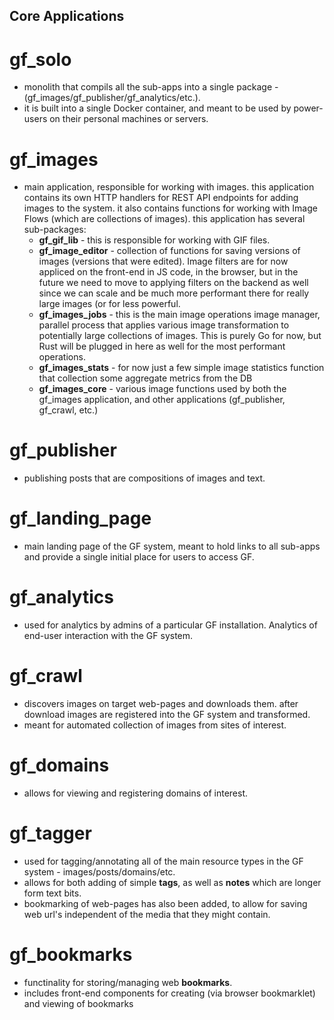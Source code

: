 





## Core Applications 

# gf_solo
- monolith that compils all the sub-apps into a single package - (gf_images/gf_publisher/gf_analytics/etc.).  
- it is built into a single Docker container, and meant to be used by power-users on their personal machines or servers.  

# gf_images  
- main application, responsible for working with images. this application contains its own HTTP handlers for REST API endpoints for adding images to the system. it also contains functions for working with Image Flows (which are collections of images). this application has several sub-packages:  
    - **gf_gif_lib** - this is responsible for working with GIF files.  
    - **gf_image_editor** - collection of functions for saving versions of images (versions that were edited). Image filters are for now appliced on the front-end in JS code, in the browser, but in the future we need to move to applying filters on the backend as well since we can scale and be much more performant there for really large images (or for less powerful.  
    - **gf_images_jobs** - this is the main image operations image manager, parallel process that applies various image transformation to potentially large collections of images. This is purely Go for now, but Rust will be plugged in here as well for the most performant operations.  
    - **gf_images_stats** - for now just a few simple image statistics function that collection some aggregate metrics from the DB  
    - **gf_images_core**  - various image functions used by both the gf_images application, and other applications (gf_publisher, gf_crawl, etc.)  

# gf_publisher
- publishing posts that are compositions of images and text.

# gf_landing_page
- main landing page of the GF system, meant to hold links to all sub-apps and provide a single initial place for users to access GF. 

# gf_analytics
- used for analytics by admins of a particular GF installation. Analytics of end-user interaction with the GF system.  

# gf_crawl  
- discovers images on target web-pages and downloads them. after download images are registered into the GF system and transformed.  
- meant for automated collection of images from sites of interest.  

# gf_domains  
- allows for viewing and registering domains of interest.  

# gf_tagger  
- used for tagging/annotating all of the main resource types in the GF system - images/posts/domains/etc.  
- allows for both adding of simple **tags**, as well as **notes** which are longer form text bits.  
- bookmarking of web-pages has also been added, to allow for saving web url's independent of the media that they might contain.  

# gf_bookmarks  
- functinality for storing/managing web **bookmarks**.  
- includes front-end components for creating (via browser bookmarklet) and viewing of bookmarks  